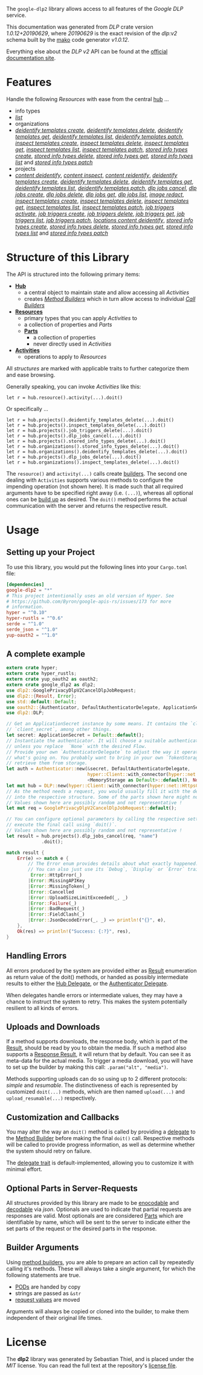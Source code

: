 <!---
DO NOT EDIT !
This file was generated automatically from 'src/mako/api/README.md.mako'
DO NOT EDIT !
-->
The `google-dlp2` library allows access to all features of the *Google DLP* service.

This documentation was generated from *DLP* crate version *1.0.12+20190629*, where *20190629* is the exact revision of the *dlp:v2* schema built by the [mako](http://www.makotemplates.org/) code generator *v1.0.12*.

Everything else about the *DLP* *v2* API can be found at the
[official documentation site](https://cloud.google.com/dlp/docs/).
# Features

Handle the following *Resources* with ease from the central [hub](https://docs.rs/google-dlp2/1.0.12+20190629/google_dlp2/struct.DLP.html) ... 

* info types
 * [*list*](https://docs.rs/google-dlp2/1.0.12+20190629/google_dlp2/struct.InfoTypeListCall.html)
* organizations
 * [*deidentify templates create*](https://docs.rs/google-dlp2/1.0.12+20190629/google_dlp2/struct.OrganizationDeidentifyTemplateCreateCall.html), [*deidentify templates delete*](https://docs.rs/google-dlp2/1.0.12+20190629/google_dlp2/struct.OrganizationDeidentifyTemplateDeleteCall.html), [*deidentify templates get*](https://docs.rs/google-dlp2/1.0.12+20190629/google_dlp2/struct.OrganizationDeidentifyTemplateGetCall.html), [*deidentify templates list*](https://docs.rs/google-dlp2/1.0.12+20190629/google_dlp2/struct.OrganizationDeidentifyTemplateListCall.html), [*deidentify templates patch*](https://docs.rs/google-dlp2/1.0.12+20190629/google_dlp2/struct.OrganizationDeidentifyTemplatePatchCall.html), [*inspect templates create*](https://docs.rs/google-dlp2/1.0.12+20190629/google_dlp2/struct.OrganizationInspectTemplateCreateCall.html), [*inspect templates delete*](https://docs.rs/google-dlp2/1.0.12+20190629/google_dlp2/struct.OrganizationInspectTemplateDeleteCall.html), [*inspect templates get*](https://docs.rs/google-dlp2/1.0.12+20190629/google_dlp2/struct.OrganizationInspectTemplateGetCall.html), [*inspect templates list*](https://docs.rs/google-dlp2/1.0.12+20190629/google_dlp2/struct.OrganizationInspectTemplateListCall.html), [*inspect templates patch*](https://docs.rs/google-dlp2/1.0.12+20190629/google_dlp2/struct.OrganizationInspectTemplatePatchCall.html), [*stored info types create*](https://docs.rs/google-dlp2/1.0.12+20190629/google_dlp2/struct.OrganizationStoredInfoTypeCreateCall.html), [*stored info types delete*](https://docs.rs/google-dlp2/1.0.12+20190629/google_dlp2/struct.OrganizationStoredInfoTypeDeleteCall.html), [*stored info types get*](https://docs.rs/google-dlp2/1.0.12+20190629/google_dlp2/struct.OrganizationStoredInfoTypeGetCall.html), [*stored info types list*](https://docs.rs/google-dlp2/1.0.12+20190629/google_dlp2/struct.OrganizationStoredInfoTypeListCall.html) and [*stored info types patch*](https://docs.rs/google-dlp2/1.0.12+20190629/google_dlp2/struct.OrganizationStoredInfoTypePatchCall.html)
* projects
 * [*content deidentify*](https://docs.rs/google-dlp2/1.0.12+20190629/google_dlp2/struct.ProjectContentDeidentifyCall.html), [*content inspect*](https://docs.rs/google-dlp2/1.0.12+20190629/google_dlp2/struct.ProjectContentInspectCall.html), [*content reidentify*](https://docs.rs/google-dlp2/1.0.12+20190629/google_dlp2/struct.ProjectContentReidentifyCall.html), [*deidentify templates create*](https://docs.rs/google-dlp2/1.0.12+20190629/google_dlp2/struct.ProjectDeidentifyTemplateCreateCall.html), [*deidentify templates delete*](https://docs.rs/google-dlp2/1.0.12+20190629/google_dlp2/struct.ProjectDeidentifyTemplateDeleteCall.html), [*deidentify templates get*](https://docs.rs/google-dlp2/1.0.12+20190629/google_dlp2/struct.ProjectDeidentifyTemplateGetCall.html), [*deidentify templates list*](https://docs.rs/google-dlp2/1.0.12+20190629/google_dlp2/struct.ProjectDeidentifyTemplateListCall.html), [*deidentify templates patch*](https://docs.rs/google-dlp2/1.0.12+20190629/google_dlp2/struct.ProjectDeidentifyTemplatePatchCall.html), [*dlp jobs cancel*](https://docs.rs/google-dlp2/1.0.12+20190629/google_dlp2/struct.ProjectDlpJobCancelCall.html), [*dlp jobs create*](https://docs.rs/google-dlp2/1.0.12+20190629/google_dlp2/struct.ProjectDlpJobCreateCall.html), [*dlp jobs delete*](https://docs.rs/google-dlp2/1.0.12+20190629/google_dlp2/struct.ProjectDlpJobDeleteCall.html), [*dlp jobs get*](https://docs.rs/google-dlp2/1.0.12+20190629/google_dlp2/struct.ProjectDlpJobGetCall.html), [*dlp jobs list*](https://docs.rs/google-dlp2/1.0.12+20190629/google_dlp2/struct.ProjectDlpJobListCall.html), [*image redact*](https://docs.rs/google-dlp2/1.0.12+20190629/google_dlp2/struct.ProjectImageRedactCall.html), [*inspect templates create*](https://docs.rs/google-dlp2/1.0.12+20190629/google_dlp2/struct.ProjectInspectTemplateCreateCall.html), [*inspect templates delete*](https://docs.rs/google-dlp2/1.0.12+20190629/google_dlp2/struct.ProjectInspectTemplateDeleteCall.html), [*inspect templates get*](https://docs.rs/google-dlp2/1.0.12+20190629/google_dlp2/struct.ProjectInspectTemplateGetCall.html), [*inspect templates list*](https://docs.rs/google-dlp2/1.0.12+20190629/google_dlp2/struct.ProjectInspectTemplateListCall.html), [*inspect templates patch*](https://docs.rs/google-dlp2/1.0.12+20190629/google_dlp2/struct.ProjectInspectTemplatePatchCall.html), [*job triggers activate*](https://docs.rs/google-dlp2/1.0.12+20190629/google_dlp2/struct.ProjectJobTriggerActivateCall.html), [*job triggers create*](https://docs.rs/google-dlp2/1.0.12+20190629/google_dlp2/struct.ProjectJobTriggerCreateCall.html), [*job triggers delete*](https://docs.rs/google-dlp2/1.0.12+20190629/google_dlp2/struct.ProjectJobTriggerDeleteCall.html), [*job triggers get*](https://docs.rs/google-dlp2/1.0.12+20190629/google_dlp2/struct.ProjectJobTriggerGetCall.html), [*job triggers list*](https://docs.rs/google-dlp2/1.0.12+20190629/google_dlp2/struct.ProjectJobTriggerListCall.html), [*job triggers patch*](https://docs.rs/google-dlp2/1.0.12+20190629/google_dlp2/struct.ProjectJobTriggerPatchCall.html), [*locations content deidentify*](https://docs.rs/google-dlp2/1.0.12+20190629/google_dlp2/struct.ProjectLocationContentDeidentifyCall.html), [*stored info types create*](https://docs.rs/google-dlp2/1.0.12+20190629/google_dlp2/struct.ProjectStoredInfoTypeCreateCall.html), [*stored info types delete*](https://docs.rs/google-dlp2/1.0.12+20190629/google_dlp2/struct.ProjectStoredInfoTypeDeleteCall.html), [*stored info types get*](https://docs.rs/google-dlp2/1.0.12+20190629/google_dlp2/struct.ProjectStoredInfoTypeGetCall.html), [*stored info types list*](https://docs.rs/google-dlp2/1.0.12+20190629/google_dlp2/struct.ProjectStoredInfoTypeListCall.html) and [*stored info types patch*](https://docs.rs/google-dlp2/1.0.12+20190629/google_dlp2/struct.ProjectStoredInfoTypePatchCall.html)




# Structure of this Library

The API is structured into the following primary items:

* **[Hub](https://docs.rs/google-dlp2/1.0.12+20190629/google_dlp2/struct.DLP.html)**
    * a central object to maintain state and allow accessing all *Activities*
    * creates [*Method Builders*](https://docs.rs/google-dlp2/1.0.12+20190629/google_dlp2/trait.MethodsBuilder.html) which in turn
      allow access to individual [*Call Builders*](https://docs.rs/google-dlp2/1.0.12+20190629/google_dlp2/trait.CallBuilder.html)
* **[Resources](https://docs.rs/google-dlp2/1.0.12+20190629/google_dlp2/trait.Resource.html)**
    * primary types that you can apply *Activities* to
    * a collection of properties and *Parts*
    * **[Parts](https://docs.rs/google-dlp2/1.0.12+20190629/google_dlp2/trait.Part.html)**
        * a collection of properties
        * never directly used in *Activities*
* **[Activities](https://docs.rs/google-dlp2/1.0.12+20190629/google_dlp2/trait.CallBuilder.html)**
    * operations to apply to *Resources*

All *structures* are marked with applicable traits to further categorize them and ease browsing.

Generally speaking, you can invoke *Activities* like this:

```Rust,ignore
let r = hub.resource().activity(...).doit()
```

Or specifically ...

```ignore
let r = hub.projects().deidentify_templates_delete(...).doit()
let r = hub.projects().inspect_templates_delete(...).doit()
let r = hub.projects().job_triggers_delete(...).doit()
let r = hub.projects().dlp_jobs_cancel(...).doit()
let r = hub.projects().stored_info_types_delete(...).doit()
let r = hub.organizations().stored_info_types_delete(...).doit()
let r = hub.organizations().deidentify_templates_delete(...).doit()
let r = hub.projects().dlp_jobs_delete(...).doit()
let r = hub.organizations().inspect_templates_delete(...).doit()
```

The `resource()` and `activity(...)` calls create [builders][builder-pattern]. The second one dealing with `Activities` 
supports various methods to configure the impending operation (not shown here). It is made such that all required arguments have to be 
specified right away (i.e. `(...)`), whereas all optional ones can be [build up][builder-pattern] as desired.
The `doit()` method performs the actual communication with the server and returns the respective result.

# Usage

## Setting up your Project

To use this library, you would put the following lines into your `Cargo.toml` file:

```toml
[dependencies]
google-dlp2 = "*"
# This project intentionally uses an old version of Hyper. See
# https://github.com/Byron/google-apis-rs/issues/173 for more
# information.
hyper = "^0.10"
hyper-rustls = "^0.6"
serde = "^1.0"
serde_json = "^1.0"
yup-oauth2 = "^1.0"
```

## A complete example

```Rust
extern crate hyper;
extern crate hyper_rustls;
extern crate yup_oauth2 as oauth2;
extern crate google_dlp2 as dlp2;
use dlp2::GooglePrivacyDlpV2CancelDlpJobRequest;
use dlp2::{Result, Error};
use std::default::Default;
use oauth2::{Authenticator, DefaultAuthenticatorDelegate, ApplicationSecret, MemoryStorage};
use dlp2::DLP;

// Get an ApplicationSecret instance by some means. It contains the `client_id` and 
// `client_secret`, among other things.
let secret: ApplicationSecret = Default::default();
// Instantiate the authenticator. It will choose a suitable authentication flow for you, 
// unless you replace  `None` with the desired Flow.
// Provide your own `AuthenticatorDelegate` to adjust the way it operates and get feedback about 
// what's going on. You probably want to bring in your own `TokenStorage` to persist tokens and
// retrieve them from storage.
let auth = Authenticator::new(&secret, DefaultAuthenticatorDelegate,
                              hyper::Client::with_connector(hyper::net::HttpsConnector::new(hyper_rustls::TlsClient::new())),
                              <MemoryStorage as Default>::default(), None);
let mut hub = DLP::new(hyper::Client::with_connector(hyper::net::HttpsConnector::new(hyper_rustls::TlsClient::new())), auth);
// As the method needs a request, you would usually fill it with the desired information
// into the respective structure. Some of the parts shown here might not be applicable !
// Values shown here are possibly random and not representative !
let mut req = GooglePrivacyDlpV2CancelDlpJobRequest::default();

// You can configure optional parameters by calling the respective setters at will, and
// execute the final call using `doit()`.
// Values shown here are possibly random and not representative !
let result = hub.projects().dlp_jobs_cancel(req, "name")
             .doit();

match result {
    Err(e) => match e {
        // The Error enum provides details about what exactly happened.
        // You can also just use its `Debug`, `Display` or `Error` traits
         Error::HttpError(_)
        |Error::MissingAPIKey
        |Error::MissingToken(_)
        |Error::Cancelled
        |Error::UploadSizeLimitExceeded(_, _)
        |Error::Failure(_)
        |Error::BadRequest(_)
        |Error::FieldClash(_)
        |Error::JsonDecodeError(_, _) => println!("{}", e),
    },
    Ok(res) => println!("Success: {:?}", res),
}

```
## Handling Errors

All errors produced by the system are provided either as [Result](https://docs.rs/google-dlp2/1.0.12+20190629/google_dlp2/enum.Result.html) enumeration as return value of 
the doit() methods, or handed as possibly intermediate results to either the 
[Hub Delegate](https://docs.rs/google-dlp2/1.0.12+20190629/google_dlp2/trait.Delegate.html), or the [Authenticator Delegate](https://docs.rs/yup-oauth2/*/yup_oauth2/trait.AuthenticatorDelegate.html).

When delegates handle errors or intermediate values, they may have a chance to instruct the system to retry. This 
makes the system potentially resilient to all kinds of errors.

## Uploads and Downloads
If a method supports downloads, the response body, which is part of the [Result](https://docs.rs/google-dlp2/1.0.12+20190629/google_dlp2/enum.Result.html), should be
read by you to obtain the media.
If such a method also supports a [Response Result](https://docs.rs/google-dlp2/1.0.12+20190629/google_dlp2/trait.ResponseResult.html), it will return that by default.
You can see it as meta-data for the actual media. To trigger a media download, you will have to set up the builder by making
this call: `.param("alt", "media")`.

Methods supporting uploads can do so using up to 2 different protocols: 
*simple* and *resumable*. The distinctiveness of each is represented by customized 
`doit(...)` methods, which are then named `upload(...)` and `upload_resumable(...)` respectively.

## Customization and Callbacks

You may alter the way an `doit()` method is called by providing a [delegate](https://docs.rs/google-dlp2/1.0.12+20190629/google_dlp2/trait.Delegate.html) to the 
[Method Builder](https://docs.rs/google-dlp2/1.0.12+20190629/google_dlp2/trait.CallBuilder.html) before making the final `doit()` call. 
Respective methods will be called to provide progress information, as well as determine whether the system should 
retry on failure.

The [delegate trait](https://docs.rs/google-dlp2/1.0.12+20190629/google_dlp2/trait.Delegate.html) is default-implemented, allowing you to customize it with minimal effort.

## Optional Parts in Server-Requests

All structures provided by this library are made to be [enocodable](https://docs.rs/google-dlp2/1.0.12+20190629/google_dlp2/trait.RequestValue.html) and 
[decodable](https://docs.rs/google-dlp2/1.0.12+20190629/google_dlp2/trait.ResponseResult.html) via *json*. Optionals are used to indicate that partial requests are responses 
are valid.
Most optionals are are considered [Parts](https://docs.rs/google-dlp2/1.0.12+20190629/google_dlp2/trait.Part.html) which are identifiable by name, which will be sent to 
the server to indicate either the set parts of the request or the desired parts in the response.

## Builder Arguments

Using [method builders](https://docs.rs/google-dlp2/1.0.12+20190629/google_dlp2/trait.CallBuilder.html), you are able to prepare an action call by repeatedly calling it's methods.
These will always take a single argument, for which the following statements are true.

* [PODs][wiki-pod] are handed by copy
* strings are passed as `&str`
* [request values](https://docs.rs/google-dlp2/1.0.12+20190629/google_dlp2/trait.RequestValue.html) are moved

Arguments will always be copied or cloned into the builder, to make them independent of their original life times.

[wiki-pod]: http://en.wikipedia.org/wiki/Plain_old_data_structure
[builder-pattern]: http://en.wikipedia.org/wiki/Builder_pattern
[google-go-api]: https://github.com/google/google-api-go-client

# License
The **dlp2** library was generated by Sebastian Thiel, and is placed 
under the *MIT* license.
You can read the full text at the repository's [license file][repo-license].

[repo-license]: https://github.com/Byron/google-apis-rsblob/master/LICENSE.md
